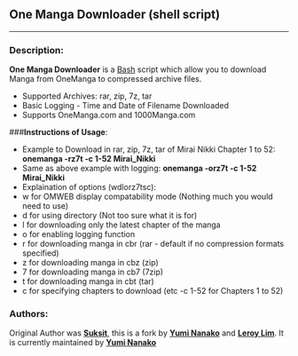 One Manga Downloader (shell script)
------------------
------------------

### **Description**:
**One Manga Downloader** is a [Bash](http://www.gnu.org/software/bash/ "Bash Website") script which allow you to download Manga from OneManga to compressed archive files.

- Supported Archives: rar, zip, 7z, tar
- Basic Logging - Time and Date of Filename Downloaded
- Supports OneManga.com and 1000Manga.com

###**Instructions of Usage**:
- Example to Download in rar, zip, 7z, tar of Mirai Nikki Chapter 1 to 52:
    **onemanga -rz7t -c 1-52 Mirai_Nikki**
- Same as above example with logging:
    **onemanga -orz7t -c 1-52 Mirai_Nikki**
- Explaination of options (wdlorz7tsc):
 -	w for OMWEB display compatability mode (Nothing much you would need to use)
 -	d for using directory (Not too sure what it is for)
 -	l for downloading only the latest chapter of the manga
 -	o for enabling logging function
 -	r for downloading manga in cbr (rar - default if no compression formats specified)
 -	z for downloading manga in cbz (zip)
 -	7 for downloading manga in cb7 (7zip)
 -	t for downloading manga in cbt (tar)
 -	c for specifying chapters to download (etc -c 1-52 for Chapters 1 to 52)

### **Authors**:
Original Author was [**Suksit**](http://suksit.com/ "Suksit"), this is a fork by [**Yumi Nanako**](mailto:yuminanako@yuminanako.info "Yumi Nanako E-mail") and [**Leroy Lim**](mailto:leroylim@yuminanako.info "Leroy Lim E-mail").
It is currently maintained by [**Yumi Nanako**](mailto:yuminanako@yuminanako.info "Yumi Nanako E-mail")
